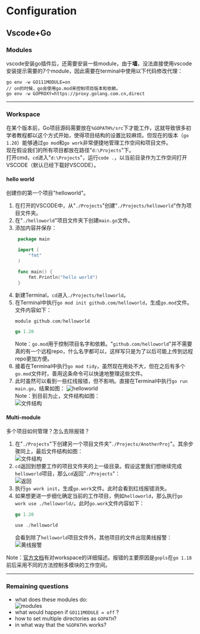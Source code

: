# Configuration
## Vscode+Go

### Modules
vscode安装go插件后，还需要安装一些module，由于**墙**，没法直接使用vscode安装提示需要的7个module，因此需要在terminal中使用以下代码修改代理：  
```
go env -w GO111MODULE=on
// on的时候，go会使用go.mod来控制项目版本和依赖。
go env -w GOPROXY=https://proxy.golang.com.cn,direct
```

---
### Workspace
在某个版本前，Go项目源码需要放在`%GOPATH%/src`下才能工作，这就导致很多初学者教程都以这个方式开始，使得项目结构的设置比较麻烦。但现在的版本（`go 1.20`）能够通过`go mod`和`go work`非常便捷地管理工作空间和项目文件。  
现在假设我们的所有项目都放在路径"`d:\Projects`"下。  
打开cmd，`cd`进入"`d:\Projects`"，运行`code .`，以当前目录作为工作空间打开VSCODE（默认已经下载好VSCODE）。

#### hello world
创建你的第一个项目"helloworld"。
1. 在打开的VSCODE中，从"`./Projects`"创建"`./Projects/helloworld`"作为项目文件夹。
2. 在"`./helloworld`"项目文件夹下创建`main.go`文件。
3. 添加内容并保存：
   ```go
    package main

    import (
	    "fmt"
    )

    func main() {
	    fmt.Println("hello world")
    }
   ```
4. 新建Terminal，`cd`进入`./Projects/helloworld`。
5. 在Terminal中执行`go mod init github.com/helloworld`，生成`go.mod`文件。文件内容如下：
    ```go
    module github.com/helloworld

    go 1.20
    ```
    Note：`go.mod`用于控制项目名字和依赖。"`github.com/helloworld`"并不需要真的有一个远程repo，什么名字都可以，这样写只是为了以后可能上传到远程repo更加方便。
6. 接着在Terminal中执行`go mod tidy`，虽然现在用处不大，但在之后有多个`go.mod`文件时，善用这条命令可以快速地整理这些文件。
7. 此时虽然可以看到一些红线报错，但不影响。直接在Terminal中执行`go run main.go`，结果如图：
   ![helloworld](https://cdn.jsdelivr.net/gh/PsyLinkist/LearningBlogPics/202307051153031.png)  
Note：到目前为止，文件结构如图：  
![文件结构](https://cdn.jsdelivr.net/gh/PsyLinkist/LearningBlogPics/202307051155405.png)

#### Multi-module
多个项目如何管理？怎么去除报错？
1. 在"`./Projects`"下创建另一个项目文件夹"`./Projects/AnotherProj`"。其余步骤同上，最后文件结构如图：  
![文件结构](https://cdn.jsdelivr.net/gh/PsyLinkist/LearningBlogPics/202307051202565.png)
2. `cd`返回到想要工作的项目文件夹的上一级目录。假设这里我们想继续完成`helloworld`项目，那么`cd`返回"`./Projects`"：  
![返回](https://cdn.jsdelivr.net/gh/PsyLinkist/LearningBlogPics/202307051415731.png)
3. 执行`go work init`，生成`go.work`文件。此时会看到红线报错消失。
4. 如果想更进一步细化确定当前的工作项目，例如`helloworld`，那么执行`go work use ./helloworld/`。此时`go.work`文件内容如下：
    ```go
    go 1.20

    use ./helloworld
    ```
   会看到除了`helloworld`项目文件外，其他项目的文件出现黄线报警：
   ![黄线报警](https://cdn.jsdelivr.net/gh/PsyLinkist/LearningBlogPics/202307051421188.png)  

Note：[官方文档](https://github.com/golang/tools/blob/master/gopls/doc/workspace.md)有对workspace的详细描述。报错的主要原因是`gopls`在`go 1.18`前后采用不同的方法控制多模块的工作空间。
<!-- ### Workspace(Before version `go 1.18`)
Go版本1.18前后，`gopls`采用不同的方式控制多模块(`multi-module`)的工作空间。  
这里我一开始虽然打开了`GO111MODULE`，但并没有创建`go.work`去控制`multi-module`的问题（因为一开始练习只用了一个module，还不会报错），因此以下的设置适用于"**1个项目**"、"**不使用`go.work`**"的情况。 

#### Basic
`go`需要在workspace中工作，默认的workspace为%GOPATH%，可以指定多个。  
workspace需要包括:  
```
`src`//源码
`pkg`//编译后的包 generated by compiler
`bin`//可执行文件 generated by compiler
```
#### Where do I run my program:
If you program's directory looks like this: `.../src/helloworld/main.go`, you need to _cd_ into`.../src/helloworld` in the terminal, then use `go run main.go` in the terminal to execute the program.

#### How do I change my workspace:
- Change %GOPATH%.
- Create `src`, `pkg`, `bin` in the `%GOPATH%`.
- Download modules into bin
- Execute `go init mod <module-name>` in root dir(`.../project-name`), which generates a `go.mod` file controling project's name and dependencies.
Result:![result](https://cdn.jsdelivr.net/gh/PsyLinkist/LearningBlogPics/202306251117026.png)  
Next, use the `go mod tidy` command to scan the current directory and its subdirectories for .go files and includes them in the module. It also manages the module's dependencies based on the imported packages in your code.

### Multi-module workspace controll(After version `go 1.18`)
在这个版本之后不强制要求项目放在`%GOPATH%/src`下。使用`go mod init <module-dir>`创建`go.mod`，控制项目。
#### Error loading workspace: gopls...
[Official doc](https://github.com/golang/tools/blob/master/gopls/doc/workspace.md) describes the reason why this _Error_ is occurred.
Solution could be quite simple (VSCODE):
1. `cd` into your workspace. For example, if your workspace looks like bellow, and you want to work on your `Proj2`. You should be in the `src`:
   ```
   | src
     | Proj1
     | Proj2
     | Proj3
   ```
2. Run command:
   ```
   go work init
   go work use ./Proj2/
   ```
3. The command you run would generate a `go.work` file which contains the module you want to work on. In this case, it would be `Proj2`.

- Note: Ensure your workspace in VSCODE is started from `src/`. For an instance:
![](https://cdn.jsdelivr.net/gh/PsyLinkist/LearningBlogPics/202307051020612.png) -->

---
### Remaining questions
- what does these modules do:  
![modules](https://cdn.jsdelivr.net/gh/PsyLinkist/LearningBlogPics/202306211820966.png)
- what would happen if `GO111MODULE = off` ?
- how to set multiple directories as `GOPATH`?
- in what way that the `%GOPATH%` works?